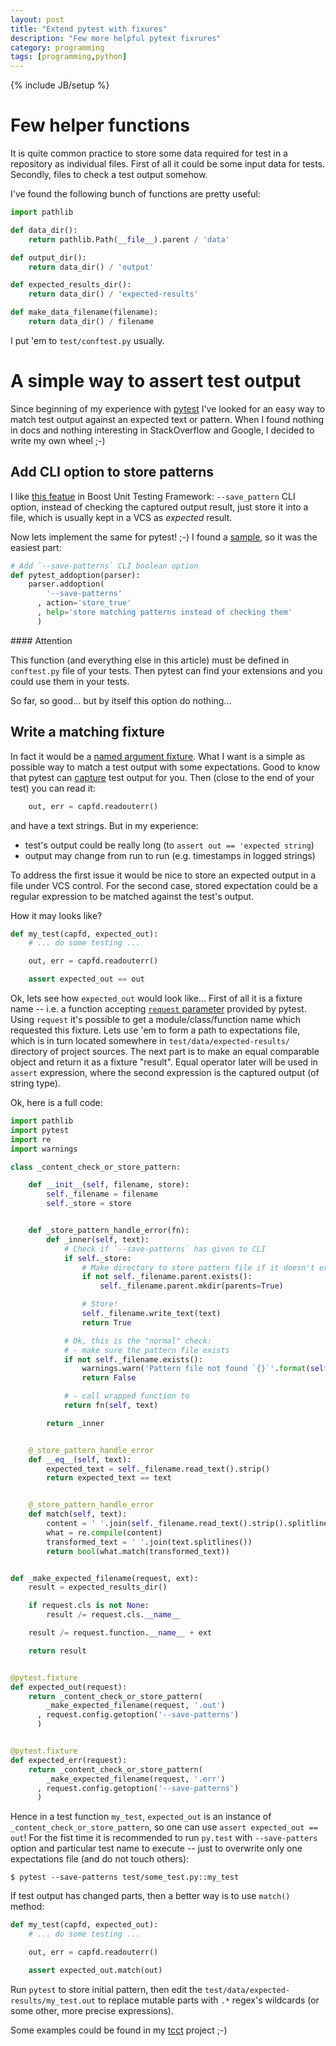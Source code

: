 ```yaml
---
layout: post
title: "Extend pytest with fixures"
description: "Few more helpful pytext fixrures"
category: programming
tags: [programming,python]
---
```

{% include JB/setup %}

Few helper functions
====================

It is quite common practice to store some data required for test in a repository
as individual files. First of all it could be some input data for tests. Secondly,
files to check a test output somehow.

I've found the following bunch of functions are pretty useful:

~~~ python
import pathlib

def data_dir():
    return pathlib.Path(__file__).parent / 'data'

def output_dir():
    return data_dir() / 'output'

def expected_results_dir():
    return data_dir() / 'expected-results'

def make_data_filename(filename):
    return data_dir() / filename
~~~

I put 'em to `test/conftest.py` usually.


A simple way to assert test output
==================================

Since beginning of my experience with [pytest](https://docs.pytest.org/en/latest/) I've looked for an easy way
to match test output against an expected text or pattern. When I found nothing in docs and nothing interesting in
StackOverflow and Google, I decided to write my own wheel ;-)


Add CLI option to store patterns
--------------------------------

I like [this featue][save-patterns] in Boost Unit Testing Framework: `--save_pattern` CLI option, instead of checking
the captured output result, just store it into a file, which is usually kept in a VCS as _expected_ result.

Now lets implement the same for pytest! ;-) I found a [sample][pytest-addoption], so it was the easiest part:

~~~ py
# Add `--save-patterns` CLI boolean option
def pytest_addoption(parser):
    parser.addoption(
        '--save-patterns'
      , action='store_true'
      , help='store matching patterns instead of checking them'
      )
~~~

<div class="alert alert-info" markdown="1">
#### Attention

This function (and everything else in this article) must be defined in `conftest.py` file
of your tests. Then pytest can find your extensions and you could use them in your tests.
</div>

So far, so good... but by itself this option do nothing...


Write a matching fixture
------------------------

In fact it would be a [named argument fixture][fun-as-arg]. What I want is a simple as possible way to
match a test output with some expectations. Good to know that pytest can [capture][capfd] test output for you.
Then (close to the end of your test) you can read it:

~~~ py
    out, err = capfd.readouterr()
~~~

and have a text strings. But in my experience:
* test's output could be really long (to `assert out == 'expected string`)
* output may change from run to run (e.g. timestamps in logged strings)

To address the first issue it would be nice to store an expected output in a file under VCS control.
For the second case, stored expectation could be a regular expression to be matched against the test's output.

How it may looks like?

~~~ py
def my_test(capfd, expected_out):
    # ... do some testing ...

    out, err = capfd.readouterr()

    assert expected_out == out
~~~


Ok, lets see how `expected_out` would look like... First of all it is a fixture name -- i.e. a function accepting
[`request` parameter][fixture-request] provided by pytest. Using `request` it's possible to get a module/class/function
name which requested this fixture. Lets use 'em to form a path to expectations file, which is in turn located somewhere
in `test/data/expected-results/` directory of project sources. The next part is to make an equal comparable object
and return it as a fixture "result". Equal operator later will be used in `assert` expression, where the second expression
is the captured output (of string type).

Ok, here is a full code:

~~~ py
import pathlib
import pytest
import re
import warnings

class _content_check_or_store_pattern:

    def __init__(self, filename, store):
        self._filename = filename
        self._store = store


    def _store_pattern_handle_error(fn):
        def _inner(self, text):
            # Check if `--save-patterns` has given to CLI
            if self._store:
                # Make directory to store pattern file if it doesn't exist yet
                if not self._filename.parent.exists():
                    self._filename.parent.mkdir(parents=True)

                # Store!
                self._filename.write_text(text)
                return True

            # Ok, this is the "normal" check:
            # - make sure the pattern file exists
            if not self._filename.exists():
                warnings.warn('Pattern file not found `{}`'.format(self._filename), RuntimeWarning)
                return False

            # - call wrapped function to
            return fn(self, text)

        return _inner


    @_store_pattern_handle_error
    def __eq__(self, text):
        expected_text = self._filename.read_text().strip()
        return expected_text == text


    @_store_pattern_handle_error
    def match(self, text):
        content = ' '.join(self._filename.read_text().strip().splitlines())
        what = re.compile(content)
        transformed_text = ' '.join(text.splitlines())
        return bool(what.match(transformed_text))


def _make_expected_filename(request, ext):
    result = expected_results_dir()

    if request.cls is not None:
        result /= request.cls.__name__

    result /= request.function.__name__ + ext

    return result


@pytest.fixture
def expected_out(request):
    return _content_check_or_store_pattern(
        _make_expected_filename(request, '.out')
      , request.config.getoption('--save-patterns')
      )


@pytest.fixture
def expected_err(request):
    return _content_check_or_store_pattern(
        _make_expected_filename(request, '.err')
      , request.config.getoption('--save-patterns')
      )
~~~

Hence in a test function `my_test`, `expected_out` is an instance of `_content_check_or_store_pattern`,
so one can use `assert expected_out == out`! For the fist time it is recommended to run `py.test` with
`--save-patters` option and particular test name to execute -- just to overwrite only one expectations file
(and do not touch others):

~~~
$ pytest --save-patterns test/some_test.py::my_test
~~~

If test output has changed parts, then a better way is to use `match()` method:

~~~ py
def my_test(capfd, expected_out):
    # ... do some testing ...

    out, err = capfd.readouterr()

    assert expected_out.match(out)
~~~

Run `pytest` to store initial pattern, then edit the `test/data/expected-results/my_test.out` to replace
mutable parts with `.*` regex's wildcards (or some other, more precise expressions).

Some examples could be found in my [tcct][tcct] project ;-)

[save-patterns]: http://www.boost.org/doc/libs/1_64_0/libs/test/doc/html/boost_test/utf_reference/rt_param_reference/save_pattern.html
[pytest-addoption]: https://docs.pytest.org/en/latest/example/simple.html
[fun-as-arg]: https://docs.pytest.org/en/latest/fixture.html#fixtures-as-function-arguments
[capfd]: https://docs.pytest.org/en/latest/capture.html
[fixture-request]: https://docs.pytest.org/en/latest/builtin.html#_pytest.fixtures.FixtureRequest
[tcct]: https://github.com/zaufi/teamcity-config-tweaker/tree/master/test
